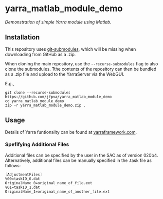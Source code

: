 # yarra_matlab_module_demo

_Demonstration of simple Yarra module using Matlab._

## Installation

This repository uses [git-submodules](https://git-scm.com/book/en/v2/Git-Tools-Submodules), which will be missing when downloading from GitHub as a .zip.

When cloning the main repository, use the `--recurse-submodules` flag to also clone the submodules. Tthe contents of the repository can then be bundled as a .zip file and upload to the YarraServer via the WebGUI.  

E.g.,
```
git clone --recurse-submodules https://github.com/jfpva/yarra_matlab_module_demo
cd yarra_matlab_module_demo
zip -r yarra_matlab_module_demo.zip .
```

## Usage

Details of Yarra funtionality can be found at [yarraframework.com](http://yarraframework.com).

### Spefifying Additional Files

Additional files can be specified by the user in the SAC as of version 020b4.
Alternatively, additional files can be manually specified in the .task file as follows:
```
[AdjustmentFiles]
%00=taskID_0.dat
OriginalName_0=original_name_of_file.ext
%01=taskID_1.dat
OriginalName_1=original_name_of_another_file.ext
```
